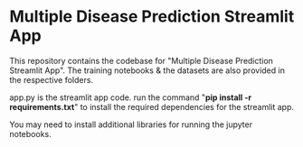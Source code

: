 # Multiple Disease Prediction Streamlit App
This repository contains the codebase for "Multiple Disease Prediction Streamlit App". The training notebooks &amp; the datasets are also provided in the respective folders. 

app.py is the streamlit app code.
run the command "**pip install -r requirements.txt**" to install the required dependencies for the streamlit app.
 
You may need to install additional libraries for running the jupyter notebooks. 
 
 
 
 
 
 

